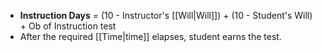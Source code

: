 - **Instruction Days** = (10 - Instructor's [[Will|Will]]) + (10 - Student's Will) + Ob of Instruction test
- After the required [[Time|time]] elapses, student earns the test. 